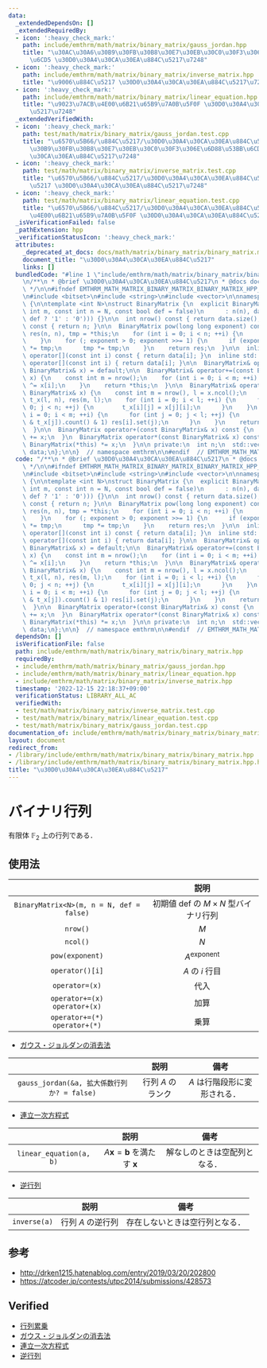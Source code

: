 ```yaml
---
data:
  _extendedDependsOn: []
  _extendedRequiredBy:
  - icon: ':heavy_check_mark:'
    path: include/emthrm/math/matrix/binary_matrix/gauss_jordan.hpp
    title: "\u30AC\u30A6\u30B9\u30FB\u30B8\u30E7\u30EB\u30C0\u30F3\u306E\u6D88\u53BB\
      \u6CD5 \u30D0\u30A4\u30CA\u30EA\u884C\u5217\u7248"
  - icon: ':heavy_check_mark:'
    path: include/emthrm/math/matrix/binary_matrix/inverse_matrix.hpp
    title: "\u9006\u884C\u5217 \u30D0\u30A4\u30CA\u30EA\u884C\u5217\u7248"
  - icon: ':heavy_check_mark:'
    path: include/emthrm/math/matrix/binary_matrix/linear_equation.hpp
    title: "\u9023\u7ACB\u4E00\u6B21\u65B9\u7A0B\u5F0F \u30D0\u30A4\u30CA\u30EA\u884C\
      \u5217\u7248"
  _extendedVerifiedWith:
  - icon: ':heavy_check_mark:'
    path: test/math/matrix/binary_matrix/gauss_jordan.test.cpp
    title: "\u6570\u5B66/\u884C\u5217/\u30D0\u30A4\u30CA\u30EA\u884C\u5217/\u30AC\u30A6\
      \u30B9\u30FB\u30B8\u30E7\u30EB\u30C0\u30F3\u306E\u6D88\u53BB\u6CD5 \u30D0\u30A4\
      \u30CA\u30EA\u884C\u5217\u7248"
  - icon: ':heavy_check_mark:'
    path: test/math/matrix/binary_matrix/inverse_matrix.test.cpp
    title: "\u6570\u5B66/\u884C\u5217/\u30D0\u30A4\u30CA\u30EA\u884C\u5217/\u9006\u884C\
      \u5217 \u30D0\u30A4\u30CA\u30EA\u884C\u5217\u7248"
  - icon: ':heavy_check_mark:'
    path: test/math/matrix/binary_matrix/linear_equation.test.cpp
    title: "\u6570\u5B66/\u884C\u5217/\u30D0\u30A4\u30CA\u30EA\u884C\u5217/\u9023\u7ACB\
      \u4E00\u6B21\u65B9\u7A0B\u5F0F \u30D0\u30A4\u30CA\u30EA\u884C\u5217\u7248"
  _isVerificationFailed: false
  _pathExtension: hpp
  _verificationStatusIcon: ':heavy_check_mark:'
  attributes:
    _deprecated_at_docs: docs/math/matrix/binary_matrix/binary_matrix.md
    document_title: "\u30D0\u30A4\u30CA\u30EA\u884C\u5217"
    links: []
  bundledCode: "#line 1 \"include/emthrm/math/matrix/binary_matrix/binary_matrix.hpp\"\
    \n/**\n * @brief \u30D0\u30A4\u30CA\u30EA\u884C\u5217\n * @docs docs/math/matrix/binary_matrix/binary_matrix.md\n\
    \ */\n\n#ifndef EMTHRM_MATH_MATRIX_BINARY_MATRIX_BINARY_MATRIX_HPP_\n#define EMTHRM_MATH_MATRIX_BINARY_MATRIX_BINARY_MATRIX_HPP_\n\
    \n#include <bitset>\n#include <string>\n#include <vector>\n\nnamespace emthrm\
    \ {\n\ntemplate <int N>\nstruct BinaryMatrix {\n  explicit BinaryMatrix(const\
    \ int m, const int n = N, const bool def = false)\n      : n(n), data(m, std::bitset<N>(std::string(n,\
    \ def ? '1' : '0'))) {}\n\n  int nrow() const { return data.size(); }\n  int ncol()\
    \ const { return n; }\n\n  BinaryMatrix pow(long long exponent) const {\n    BinaryMatrix\
    \ res(n, n), tmp = *this;\n    for (int i = 0; i < n; ++i) {\n      res[i].set(i);\n\
    \    }\n    for (; exponent > 0; exponent >>= 1) {\n      if (exponent & 1) res\
    \ *= tmp;\n      tmp *= tmp;\n    }\n    return res;\n  }\n\n  inline const std::bitset<N>&\
    \ operator[](const int i) const { return data[i]; }\n  inline std::bitset<N>&\
    \ operator[](const int i) { return data[i]; }\n\n  BinaryMatrix& operator=(const\
    \ BinaryMatrix& x) = default;\n\n  BinaryMatrix& operator+=(const BinaryMatrix&\
    \ x) {\n    const int m = nrow();\n    for (int i = 0; i < m; ++i) {\n      data[i]\
    \ ^= x[i];\n    }\n    return *this;\n  }\n\n  BinaryMatrix& operator*=(const\
    \ BinaryMatrix& x) {\n    const int m = nrow(), l = x.ncol();\n    BinaryMatrix\
    \ t_x(l, n), res(m, l);\n    for (int i = 0; i < l; ++i) {\n      for (int j =\
    \ 0; j < n; ++j) {\n        t_x[i][j] = x[j][i];\n      }\n    }\n    for (int\
    \ i = 0; i < m; ++i) {\n      for (int j = 0; j < l; ++j) {\n        if ((data[i]\
    \ & t_x[j]).count() & 1) res[i].set(j);\n      }\n    }\n    return *this = res;\n\
    \  }\n\n  BinaryMatrix operator+(const BinaryMatrix& x) const {\n    return BinaryMatrix(*this)\
    \ += x;\n  }\n  BinaryMatrix operator*(const BinaryMatrix& x) const {\n    return\
    \ BinaryMatrix(*this) *= x;\n  }\n\n private:\n  int n;\n  std::vector<std::bitset<N>>\
    \ data;\n};\n\n}  // namespace emthrm\n\n#endif  // EMTHRM_MATH_MATRIX_BINARY_MATRIX_BINARY_MATRIX_HPP_\n"
  code: "/**\n * @brief \u30D0\u30A4\u30CA\u30EA\u884C\u5217\n * @docs docs/math/matrix/binary_matrix/binary_matrix.md\n\
    \ */\n\n#ifndef EMTHRM_MATH_MATRIX_BINARY_MATRIX_BINARY_MATRIX_HPP_\n#define EMTHRM_MATH_MATRIX_BINARY_MATRIX_BINARY_MATRIX_HPP_\n\
    \n#include <bitset>\n#include <string>\n#include <vector>\n\nnamespace emthrm\
    \ {\n\ntemplate <int N>\nstruct BinaryMatrix {\n  explicit BinaryMatrix(const\
    \ int m, const int n = N, const bool def = false)\n      : n(n), data(m, std::bitset<N>(std::string(n,\
    \ def ? '1' : '0'))) {}\n\n  int nrow() const { return data.size(); }\n  int ncol()\
    \ const { return n; }\n\n  BinaryMatrix pow(long long exponent) const {\n    BinaryMatrix\
    \ res(n, n), tmp = *this;\n    for (int i = 0; i < n; ++i) {\n      res[i].set(i);\n\
    \    }\n    for (; exponent > 0; exponent >>= 1) {\n      if (exponent & 1) res\
    \ *= tmp;\n      tmp *= tmp;\n    }\n    return res;\n  }\n\n  inline const std::bitset<N>&\
    \ operator[](const int i) const { return data[i]; }\n  inline std::bitset<N>&\
    \ operator[](const int i) { return data[i]; }\n\n  BinaryMatrix& operator=(const\
    \ BinaryMatrix& x) = default;\n\n  BinaryMatrix& operator+=(const BinaryMatrix&\
    \ x) {\n    const int m = nrow();\n    for (int i = 0; i < m; ++i) {\n      data[i]\
    \ ^= x[i];\n    }\n    return *this;\n  }\n\n  BinaryMatrix& operator*=(const\
    \ BinaryMatrix& x) {\n    const int m = nrow(), l = x.ncol();\n    BinaryMatrix\
    \ t_x(l, n), res(m, l);\n    for (int i = 0; i < l; ++i) {\n      for (int j =\
    \ 0; j < n; ++j) {\n        t_x[i][j] = x[j][i];\n      }\n    }\n    for (int\
    \ i = 0; i < m; ++i) {\n      for (int j = 0; j < l; ++j) {\n        if ((data[i]\
    \ & t_x[j]).count() & 1) res[i].set(j);\n      }\n    }\n    return *this = res;\n\
    \  }\n\n  BinaryMatrix operator+(const BinaryMatrix& x) const {\n    return BinaryMatrix(*this)\
    \ += x;\n  }\n  BinaryMatrix operator*(const BinaryMatrix& x) const {\n    return\
    \ BinaryMatrix(*this) *= x;\n  }\n\n private:\n  int n;\n  std::vector<std::bitset<N>>\
    \ data;\n};\n\n}  // namespace emthrm\n\n#endif  // EMTHRM_MATH_MATRIX_BINARY_MATRIX_BINARY_MATRIX_HPP_\n"
  dependsOn: []
  isVerificationFile: false
  path: include/emthrm/math/matrix/binary_matrix/binary_matrix.hpp
  requiredBy:
  - include/emthrm/math/matrix/binary_matrix/gauss_jordan.hpp
  - include/emthrm/math/matrix/binary_matrix/linear_equation.hpp
  - include/emthrm/math/matrix/binary_matrix/inverse_matrix.hpp
  timestamp: '2022-12-15 22:18:37+09:00'
  verificationStatus: LIBRARY_ALL_AC
  verifiedWith:
  - test/math/matrix/binary_matrix/inverse_matrix.test.cpp
  - test/math/matrix/binary_matrix/linear_equation.test.cpp
  - test/math/matrix/binary_matrix/gauss_jordan.test.cpp
documentation_of: include/emthrm/math/matrix/binary_matrix/binary_matrix.hpp
layout: document
redirect_from:
- /library/include/emthrm/math/matrix/binary_matrix/binary_matrix.hpp
- /library/include/emthrm/math/matrix/binary_matrix/binary_matrix.hpp.html
title: "\u30D0\u30A4\u30CA\u30EA\u884C\u5217"
---
```

# バイナリ行列

有限体 $\mathbb{F}_2$ 上の行列である．


## 使用法

||説明|
|:--:|:--:|
|`BinaryMatrix<N>(m, n = N, def = false)`|初期値 $\mathrm{def}$ の $M \times N$ 型バイナリ行列|
|`nrow()`|$M$|
|`ncol()`|$N$|
|`pow(exponent)`|$A^\mathrm{exponent}$|
|`operator()[i]`|$A$ の $i$ 行目|
|`operator=(x)`|代入|
|`operator+=(x)`<br>`operator+(x)`|加算|
|`operator+=(*)`<br>`operator+(*)`|乗算|

- [ガウス・ジョルダンの消去法](../gauss_jordan.md)

||説明|備考|
|:--:|:--:|:--:|
|`gauss_jordan(&a, 拡大係数行列か? = false)`|行列 $A$ のランク|$A$ は行階段形に変形される．|

- [連立一次方程式](../linear_equation.md)

||説明|備考|
|:--:|:--:|:--:|
|`linear_equation(a, b)`|$A \boldsymbol{x} = \boldsymbol{b}$ を満たす $\boldsymbol{x}$|解なしのときは空配列となる．|

- [逆行列](../inverse_matrix.md)

||説明|備考|
|:--:|:--:|:--:|
|`inverse(a)`|行列 $A$ の逆行列|存在しないときは空行列となる．|


## 参考

- http://drken1215.hatenablog.com/entry/2019/03/20/202800
- https://atcoder.jp/contests/utpc2014/submissions/428573


## Verified

- [行列累乗](https://atcoder.jp/contests/utpc2014/submissions/9308568)
- [ガウス・ジョルダンの消去法](https://yukicoder.me/submissions/414183)
- [連立一次方程式](https://yukicoder.me/submissions/626481)
- [逆行列](https://onlinejudge.u-aizu.ac.jp/solutions/problem/2624/review/4088806/emthrm/C++14)
